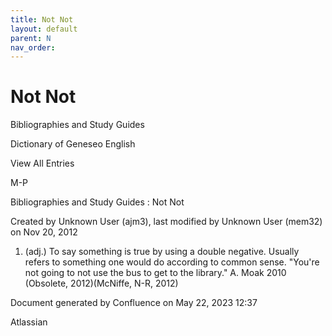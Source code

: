 ```yaml
---
title: Not Not
layout: default
parent: N
nav_order:
---
```


# Not Not

Bibliographies and Study Guides

Dictionary of Geneseo English

View All Entries

M-P

Bibliographies and Study Guides : Not Not

Created by  Unknown User (ajm3), last modified by  Unknown User (mem32) on Nov 20, 2012

1. (adj.) To say something is true by using a double negative. Usually refers to something one would do according to common sense. &quot;You're not going to not use the bus to get to the library.&quot; A. Moak 2010 (Obsolete, 2012)(McNiffe, N-R, 2012)

Document generated by Confluence on May 22, 2023 12:37

Atlassian
